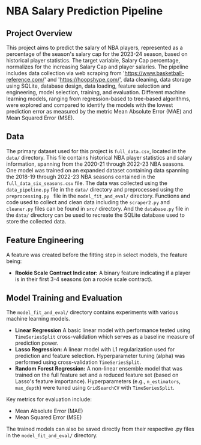 # NBA Salary Prediction Pipeline

## Project Overview

This project aims to predict the salary of NBA players, represented as a percentage of the season's salary cap for the 2023-24 season, based on historical player statistics. The target variable, Salary Cap percentage, normalizes for the increasing Salary Cap and player salaries. The pipeline includes data collection via web scraping from 'https://www.basketball-reference.com/' and 'https://hoopshype.com/', data cleaning, data storage using SQLite, database design, data loading, feature selection and engineering, model selection, training, and evaluation. Different machine learning models, ranging from regression-based to tree-based algorithms, were explored and compared to identify the models with the lowest prediction error as measured by the metric Mean Absolute Error (MAE) and Mean Squared Error (MSE).

## Data

The primary dataset used for this project is `full_data.csv`, located in the `data/` directory. This file contains historical NBA player statistics and salary information, spanning from the 2020-21 through 2022-23 NBA seasons. One model was trained on an expanded dataset containing data spanning the 2018-19 through 2022-23 NBA seasons contained in the `full_data_six_seasons.csv` file. The data was collected using the `data_pipeline.py` file in the `data/` directory and preprocessed using the `preprocessing.py ` file in the `model_fit_and_eval/` directory. Functions and code used to collect and clean data including the `scraper2.py` and `cleaner.py` files can be found in `src/` directory. And the `database.py` file in the `data/` directory can be used to recreate the SQLite database used to store the collected data.

## Feature Engineering

A feature was created before the fitting step in select models, the feature being:

* **Rookie Scale Contract Indicator:** A binary feature indicating if a player is in their first 3-4 seasons (on a rookie scale contract).

## Model Training and Evaluation

The `model_fit_and_eval/` directory contains experiments with various machine learning models. 

* **Linear Regression** A basic linear model with performance tested using `TimeSeriesSplit` cross-validation which serves as a baseline measure of prediction power.
* **Lasso Regression:** A linear model with L1 regularization used for prediction and feature selection. Hyperparameter tuning (alpha) was performed using cross-validation `TimeSeriesSplit`.
* **Random Forest Regression:** A non-linear ensemble model that was trained on the full feature set and  a reduced feature set (based on Lasso's feature importance). Hyperparameters (e.g., `n_estimators`, `max_depth`) were tuned using `GridSearchCV` with `TimeSeriesSplit`.

Key metrics for evaluation include:

* Mean Absolute Error (MAE)
* Mean Squared Error (MSE)

The trained models can also be saved directly from their respective .py files in the `model_fit_and_eval/` directory.

